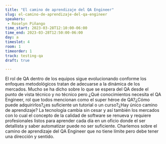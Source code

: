 ```yaml
---
title: "El camino de aprendizaje del QA Engineer"
slug: el-camino-de-aprendizaje-del-qa-engineer
speakers:
 - Roselyn Piñango
time_start: 2023-03-28T12:10:00-06:00
time_end: 2023-03-28T12:50:00-06:00
day: a
timeslot: 4
room: 1
timeorder: 1
track: testing-qa
draft: true

---
```


El rol de QA dentro de los equipos sigue evolucionando conforme los enfoques metodológicos tratan de adecuarse a la dinámica de los mercados. Mucho se ha dicho sobre lo que se espera del QA desde el punto de vista técnico y no técnico pero ¿Qué conocimientos necesita el QA Engineer, rol que todos mencionan como el super héroe de QA?¿Cómo puede adquirirlos?¿es suficiente un tutorial o un curso?¿Hay único camino de aprendizaje?
La tecnología cambia sin cesar y así también los mercados con lo cual el concepto de la calidad de software se renueva y requiere profesionales listos para aprender cada día en un oficio donde el ser detallista y saber automatizar puede no ser suficiente. Charlemos sobre el camino de aprendizaje del QA Engineer que no tiene límite pero debe tener una dirección y sentido.
